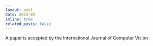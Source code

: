 ```yaml
---
layout: post
date: 2023-05
inline: true
related_posts: false
---
```


A paper is accepted by the International Journal of Computer Vision
